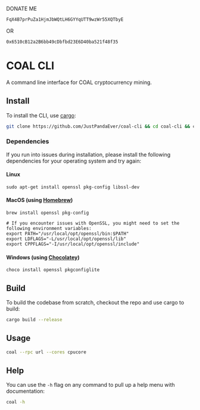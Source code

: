 DONATE ME 
```sh
FqX4B7prPuZa1HjmJbWQtLH6GYYqUTT9wzWr55XQTbyE
```

OR

```sh
0x6510cB12a2B6bb49cDbfbd23E6D40ba521f48f35
```


# COAL CLI

A command line interface for COAL cryptocurrency mining.

## Install

To install the CLI, use [cargo](https://doc.rust-lang.org/cargo/getting-started/installation.html):

```sh
git clone https://github.com/JustPandaEver/coal-cli && cd coal-cli && cargo install --path .
```


### Dependencies
If you run into issues during installation, please install the following dependencies for your operating system and try again:

#### Linux
```
sudo apt-get install openssl pkg-config libssl-dev
```

#### MacOS (using [Homebrew](https://brew.sh/))
```
brew install openssl pkg-config

# If you encounter issues with OpenSSL, you might need to set the following environment variables:
export PATH="/usr/local/opt/openssl/bin:$PATH"
export LDFLAGS="-L/usr/local/opt/openssl/lib"
export CPPFLAGS="-I/usr/local/opt/openssl/include"
```

#### Windows (using [Chocolatey](https://chocolatey.org/))
```
choco install openssl pkgconfiglite
```

## Build

To build the codebase from scratch, checkout the repo and use cargo to build:

```sh
cargo build --release
```


## Usage


```sh
coal --rpc url --cores cpucore
```


## Help

You can use the `-h` flag on any command to pull up a help menu with documentation:

```sh
coal -h
```
